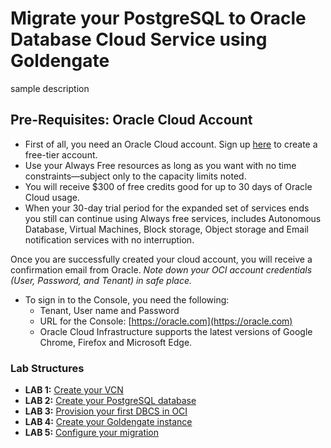 # Migrate your PostgreSQL to Oracle Database Cloud Service using Goldengate 

sample description

## Pre-Requisites: Oracle Cloud Account
- First of all, you need an Oracle Cloud account. Sign up [here](https://oracle.com/free) to create a free-tier account. 
- Use your Always Free resources as long as you want with no time constraints—subject only to the capacity limits noted. 
- You will receive $300 of free credits good for up to 30 days of Oracle Cloud usage. 
- When your 30-day trial period for the expanded set of services ends you still can continue using Always free services, includes Autonomous Database, Virtual Machines, Block storage, Object storage and Email notification services with no interruption.

Once you are successfully created your cloud account, you will receive a confirmation email from Oracle.
*Note down your OCI account credentials (User, Password, and Tenant) in safe place.*
- To sign in to the Console, you need the following:
  - Tenant, User name and Password
  - URL for the Console: [https://oracle.com](https://oracle.com)
  - Oracle Cloud Infrastructure supports the latest versions of Google Chrome, Firefox and Microsoft Edge.

### Lab Structures

- **LAB 1:** [Create your VCN](/files/vcn/step1.md)
- **LAB 2:** [Create your PostgreSQL database](/step2.md)
- **LAB 3:** [Provision your first DBCS in OCI](/files/dbcs/step3.md)
- **LAB 4:** [Create your Goldengate instance](/files/gg/step4.md)
- **LAB 5:** [Configure your migration](/files/migrate/step5.md)
